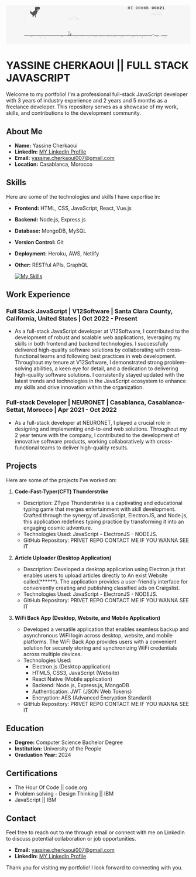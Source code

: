 <center><img src="./tirex.gif"/></center>

# YASSINE CHERKAOUI || FULL STACK JAVASCRIPT

Welcome to my portfolio! I'm a professional full-stack JavaScript developer with 3 years of industry experience and 2 years and 5 months as a freelance developer. This repository serves as a showcase of my work, skills, and contributions to the development community.

## About Me

- **Name:** Yassine Cherkaoui
- **LinkedIn:** [MY LinkedIn Profile](https://www.linkedin.com/in/cherkaouiya/)
- **Email:** yassine.cherkaoui007@gmail.com
- **Location:** Casablanca, Morocco

## Skills
Here are some of the technologies and skills I have expertise in:

- **Frontend:** HTML, CSS, JavaScript, React, Vue.js
- **Backend:** Node.js, Express.js
- **Database:** MongoDB, MySQL
- **Version Control:** Git
- **Deployment:** Heroku, AWS, Netlify
- **Other:** RESTful APIs, GraphQL

  [![My Skills](https://skillicons.dev/icons?i=js,html,css,vuejs,react,nodejs,vscode,postman,mysql,mongodb,electron,angular,bootstrap,express,firebase,git,github,java,laravel,nestjs,npm,nuxtjs,stackoverflow,tailwind,vite,vuetify)](https://skillicons.dev)

## Work Experience

### Full Stack JavaScript | V12Software | Santa Clara County, California, United States | Oct 2022 - Present

- As a full-stack JavaScript developer at V12Software, I contributed to the development of robust and scalable web applications, leveraging my skills in both frontend and backend technologies. I successfully delivered high-quality software solutions by collaborating with cross-functional teams and following best practices in web development.
Throughout my tenure at V12Software, I demonstrated strong problem-solving abilities, a keen eye for detail, and a dedication to delivering high-quality software solutions. I consistently stayed updated with the latest trends and technologies in the JavaScript ecosystem to enhance my skills and drive innovation within the organization.

### Full-stack Developer | NEURONET  | Casablanca, Casablanca-Settat, Morocco | Apr 2021 - Oct 2022

- As a full-stack developer at NEURONET, I played a crucial role in designing and implementing end-to-end web solutions. Throughout my 2 year tenure with the company, I contributed to the development of innovative software products, working collaboratively with cross-functional teams to deliver high-quality results.


## Projects

Here are some of the projects I've worked on:

1. **Code-Fast-Typer(CFT) Thunderstrike**
   - Description: ZType Thunderstrike is a captivating and educational typing game that merges entertainment with skill development. Crafted through the synergy of JavaScript, ElectronJS, and Node.js, this application redefines typing practice by transforming it into an engaging cosmic adventure.
   - Technologies Used: JavaScript - ElectronJS - NODEJS.
   - GitHub Repository: PRIVET REPO CONTACT ME IF YOU WANNA SEE IT

2. **Article Uploader (Desktop Application)**
   - Description: Developed a desktop application using Electron.js that enables users to upload articles directly to An exist Website called(******). The application provides a user-friendly interface for conveniently creating and publishing classified ads on Craigslist.
   - Technologies Used: JavaScript - ElectronJS - NODEJS.
   - GitHub Repository: PRIVET REPO CONTACT ME IF YOU WANNA SEE IT
3. **WiFi Back App (Desktop, Website, and Mobile Application)**
   - Developed a versatile application that enables seamless backup and asynchronous WiFi login across desktop, website, and mobile platforms. The WiFi Back App provides users with a convenient solution for securely storing and synchronizing WiFi credentials across multiple devices.
   - Technologies Used:
        - Electron.js (Desktop application)
        - HTML5, CSS3, JavaScript (Website)
        - React Native (Mobile application)
        - Backend: Node.js, Express.js, MongoDB
        - Authentication: JWT (JSON Web Tokens)
        - Encryption: AES (Advanced Encryption Standard)
   - GitHub Repository: PRIVET REPO CONTACT ME IF YOU WANNA SEE IT
 
## Education

- **Degree:** Computer Science Bachelor Degree
- **Institution:** University of the People
- **Graduation Year:** 2024

## Certifications

- The Hour Of Code || code.org
- Problem solving - Design Thinking || IBM
- JavaScript || IBM

## Contact

Feel free to reach out to me through email or connect with me on LinkedIn to discuss potential collaboration or job opportunities.

- **Email:** yassine.cherkaoui007@gmail.com
- **LinkedIn:** [MY LinkedIn Profile](https://www.linkedin.com/in/cherkaouiya/)

Thank you for visiting my portfolio! I look forward to connecting with you.
